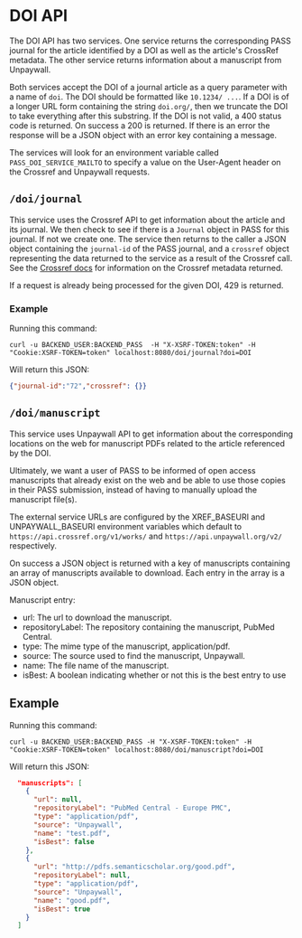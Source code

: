 # DOI API


The DOI API has two services. One service returns the corresponding PASS journal for the article identified by a DOI as well as the article's CrossRef metadata. The other service returns information about a manuscript from Unpaywall.

Both services accept the DOI of a journal article as a query parameter with a name of `doi`. The DOI should be formatted like `10.1234/ ...`. If a DOI is of a longer URL form containing the string `doi.org/`, then we truncate the DOI to take everything after this substring. If the DOI is not valid, a 400 status code is returned. On success a 200 is returned. If there is an error the response will be a JSON object with an error key containing a message.

The services will look for an environment variable called `PASS_DOI_SERVICE_MAILTO` to specify a value on the User-Agent header on the Crossref and Unpaywall requests.

## `/doi/journal`

This service uses the Crossref API to get information about the article and its journal. We then check to see if there is a `Journal` object in PASS for this journal. If not we create one. The service then returns to the caller a JSON object containing the `journal-id` of the PASS journal, and a `crossref` object representing the data returned to the service as a result of the Crossref call. See the [Crossref docs](https://www.crossref.org/documentation/) for information on the Crossref metadata returned.

If a request is already being processed for the given DOI, 429 is returned.

### Example

Running this command:

```shell
curl -u BACKEND_USER:BACKEND_PASS  -H "X-XSRF-TOKEN:token" -H "Cookie:XSRF-TOKEN=token" localhost:8080/doi/journal?doi=DOI
```

Will return this JSON:

```JSON
{"journal-id":"72","crossref": {}}
```

## `/doi/manuscript`

This service uses Unpaywall API to get information about the corresponding locations on the web for manuscript PDFs related to the article referenced by the DOI.

Ultimately, we want a user of PASS to be informed of open access manuscripts that already exist on the web and be able to use those copies in their PASS submission, instead of having to manually upload the manuscript file(s).

The external service URLs are configured by the XREF_BASEURI and UNPAYWALL_BASEURI environment variables which default to `https://api.crossref.org/v1/works/` and `https://api.unpaywall.org/v2/` respectively.


On success a JSON object is returned with a key of manuscripts containing an array of manuscripts available to download. Each entry in the array is a JSON object.

Manuscript entry:
  * url: The url to download the manuscript.
  * repositoryLabel: The repository containing the manuscript, PubMed Central.
  * type: The mime type of the manuscript, application/pdf.
  * source: The source used to find the manuscript, Unpaywall.
  * name: The file name of the manuscript.
  * isBest: A boolean indicating whether or not this is the best entry to use

## Example

Running this command:

```shell
curl -u BACKEND_USER:BACKEND_PASS -H "X-XSRF-TOKEN:token" -H "Cookie:XSRF-TOKEN=token" localhost:8080/doi/manuscript?doi=DOI
```

Will return this JSON:

```JSON
  "manuscripts": [
    {
      "url": null,
      "repositoryLabel": "PubMed Central - Europe PMC",
      "type": "application/pdf",
      "source": "Unpaywall",
      "name": "test.pdf",
      "isBest": false
    },
    {
      "url": "http://pdfs.semanticscholar.org/good.pdf",
      "repositoryLabel": null,
      "type": "application/pdf",
      "source": "Unpaywall",
      "name": "good.pdf",
      "isBest": true
    }
  ]
```
